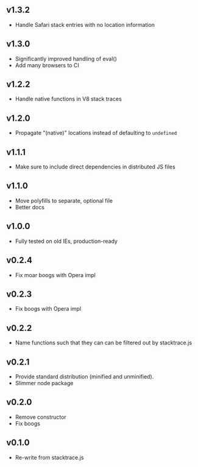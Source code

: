 ## v1.3.2
* Handle Safari stack entries with no location information

## v1.3.0
* Significantly improved handling of eval()
* Add many browsers to CI

## v1.2.2
* Handle native functions in V8 stack traces

## v1.2.0
* Propagate "(native)" locations instead of defaulting to `undefined`

## v1.1.1
* Make sure to include direct dependencies in distributed JS files

## v1.1.0
* Move polyfills to separate, optional file
* Better docs

## v1.0.0
* Fully tested on old IEs, production-ready

## v0.2.4
* Fix moar boogs with Opera impl

## v0.2.3
* Fix boogs with Opera impl

## v0.2.2
* Name functions such that they can can be filtered out by stacktrace.js

## v0.2.1
* Provide standard distribution (minified and unminified).
* Slimmer node package

## v0.2.0
* Remove constructor
* Fix boogs

## v0.1.0
* Re-write from stacktrace.js
